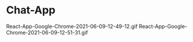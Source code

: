 # Chat-App
React-App-Google-Chrome-2021-06-09-12-49-12.gif 
React-App-Google-Chrome-2021-06-09-12-51-31.gif
